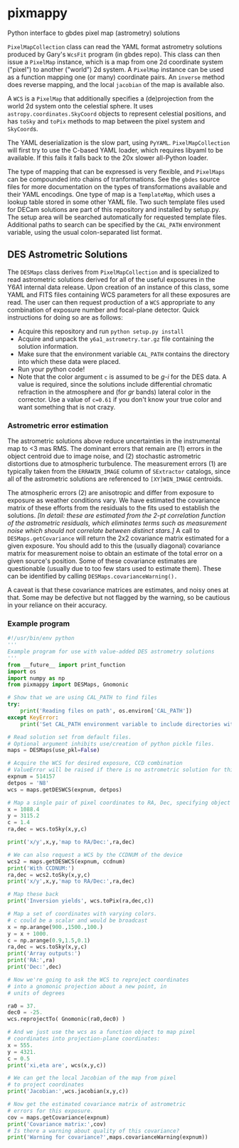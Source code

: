 # pixmappy
Python interface to gbdes pixel map (astrometry) solutions

`PixelMapCollection` class can read the YAML format astrometry solutions produced by Gary's `WcsFit` program (in gbdes repo).  This class can then issue a `PixelMap` instance, which is a map from one 2d coordinate system ("pixel") to another ("world") 2d system.  A `PixelMap` instance can be used as a function mapping one (or many) coordinate pairs.  An `inverse` method does reverse mapping, and the local `jacobian` of the map is available also.

A `WCS` is a `PixelMap` that additionally specifies a (de)projection from the world 2d system onto the celestial sphere.  It uses `astropy.coordinates.SkyCoord` objects to represent celestial positions, and has `toSky` and `toPix` methods to map between the pixel system and `SkyCoord`s.  

The YAML deserialization is the slow part, using `PyYAML`.  `PixelMapCollection` will first try to use the C-based YAML loader, which requires libyaml to be available.  If this fails it falls back to the 20x slower all-Python loader.

The type of mapping that can be expressed is very flexible, and `PixelMaps` can be compounded into chains of tranformations.  See the `gbdes` source files for more documentation on the types of transformations available and their YAML encodings.  One type of map is a `TemplateMap`, which uses a lookup table stored in some other YAML file.  Two such template files used for DECam solutions are part of this repository and installed by setup.py.  The setup area will be searched automatically for requested template files.  Additional paths to search can be specified by the `CAL_PATH` environment variable, using the usual colon-separated list format.

## DES Astrometric Solutions

The `DESMaps` class derives from `PixelMapCollection` and is specialized to read astrometric solutions derived for all of the useful exposures in the Y6A1 internal data release.  Upon creation of an instance of this class, some YAML and FITS files containing WCS parameters for all these exposures are read.  The user can then request production of a `WCS` appropriate to any combination of exposure number and focal-plane detector.  Quick instructions for doing so are as follows:

* Acquire this repository and run `python setup.py install`
* Acquire and unpack the `y6a1_astrometry.tar.gz` file containing the solution information.
* Make sure that the environment variable `CAL_PATH` contains the directory into which these data were placed.
* Run your python code!
* Note that the color argument `c` is assumed to be _g-i_ for the DES
  data.  A value is required, since the solutions include differential
  chromatic refraction in the atmosphere and (for _gr_ bands) lateral
  color in the corrector.  Use a value of `c=0.61` if you don't know
  your true color and want something that is not crazy.

### Astrometric error estimation

The astrometric solutions above reduce uncertainties in the
instrumental map to <3 mas RMS.  The dominant errors that remain are
(1) errors in the object centroid due to image noise, and (2)
stochastic astrometric distortions due to atmospheric turbulence.
The measurement errors (1) are typically taken from the
`ERRAWIN_IMAGE` column of `SExtractor` catalogs, since all of the
astrometric solutions are referenced to `[XY]WIN_IMAGE` centroids.

The atmospheric errors (2) are anisotropic and differ from exposure to
exposure as weather conditions vary.  We have estimated the covariance
matrix of these efforts from the residuals to the fits used to
establish the solutions.
_[In detail: these are estimated from the 2-pt correlation function of the astrometric residuals, which eliminates terms such as measurement noise which should not correlate between distinct stars.]_
A call to `DESMaps.getCovariance` will return the 2x2 covariance
matrix estimated for a given exposure.  You should add to this the
(usually diagonal) covariance matrix for measurement noise to obtain
an estimate of the total error on a given source's position.  Some of
these covariance estimates are questionable (usually due to too few
stars used to estimate them).  These can be identified by calling
`DESMaps.covarianceWarning().`

A caveat is that these covariance matrices are estimates, and noisy
ones at that.  Some may be defective but not flagged by the warning,
so be cautious in your reliance on their accuracy.

### Example program

```python
#!/usr/bin/env python
'''
Example program for use with value-added DES astrometry solutions
'''
from __future__ import print_function
import os
import numpy as np
from pixmappy import DESMaps, Gnomonic

# Show that we are using CAL_PATH to find files
try:
    print('Reading files on path', os.environ['CAL_PATH'])
except KeyError:
    print('Set CAL_PATH environment variable to include directories with astrometric solutions')

# Read solution set from default files.
# Optional argument inhibits use/creation of python pickle files.
maps = DESMaps(use_pkl=False)

# Acquire the WCS for desired exposure, CCD combination
# ValueError will be raised if there is no astrometric solution for this combination.
expnum = 514157
detpos = 'N8'
wcs = maps.getDESWCS(expnum, detpos)

# Map a single pair of pixel coordinates to RA, Dec, specifying object color
x = 1088.4
y = 3115.2
c = 1.4
ra,dec = wcs.toSky(x,y,c)

print('x/y',x,y,'map to RA/Dec:',ra,dec)

# We can also request a WCS by the CCDNUM of the device
wcs2 = maps.getDESWCS(expnum, ccdnum)
print('With CCDNUM:')
ra,dec = wcs2.toSky(x,y,c)
print('x/y',x,y,'map to RA/Dec:',ra,dec)

# Map these back
print('Inversion yields', wcs.toPix(ra,dec,c))

# Map a set of coordinates with varying colors.
# c could be a scalar and would be broadcast
x = np.arange(900.,1500.,100.)
y = x + 1000.
c = np.arange(0.9,1.5,0.1)
ra,dec = wcs.toSky(x,y,c)
print('Array outputs:')
print('RA:',ra)
print('Dec:',dec)

# Now we're going to ask the WCS to reproject coordinates
# into a gnomonic projection about a new point, in
# units of degrees

ra0 = 37.
dec0 = -25.
wcs.reprojectTo( Gnomonic(ra0,dec0) )

# And we just use the wcs as a function object to map pixel
# coordinates into projection-plane coordinates:
x = 555.
y = 4321.
c = 0.5
print('xi,eta are', wcs(x,y,c))

# We can get the local Jacobian of the map from pixel
# to project coordinates
print('Jacobian:',wcs.jacobian(x,y,c))

# Now get the estimated covariance matrix of astrometric
# errors for this exposure.
cov = maps.getCovariance(expnum)
print('Covariance matrix:',cov)
# Is there a warning about quality of this covariance?
print('Warning for covariance?',maps.covarianceWarning(expnum))

```
    
